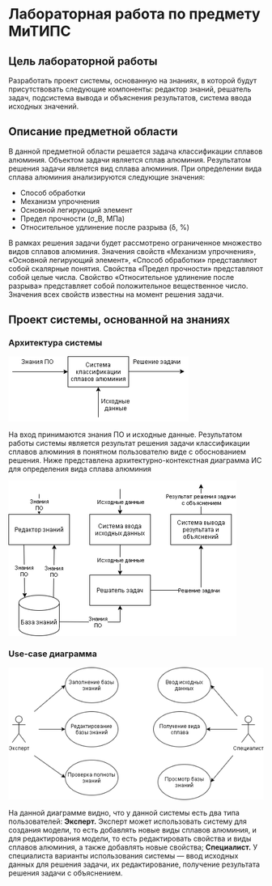 # Лабораторная работа по предмету МиТИПС

## Цель лабораторной работы
Разработать проект системы, основанную на знаниях, в которой будут присутствовать следующие компоненты: редактор знаний, решатель задач, подсистема вывода и объяснения результатов, система ввода исходных значений.

## Описание предметной области
В данной предметной области решается задача классификации сплавов алюминия. Объектом задачи является сплав алюминия. Результатом решения задачи является вид сплава алюминия. При определении вида сплава алюминия анализируются следующие значения:
- Способ обработки
- Механизм упрочнения
- Основной легирующий элемент
- Предел прочности (σ_В, МПа)
- Относительное удлинение после разрыва (δ, %)

В рамках решения задачи будет рассмотрено ограниченное множество видов сплавов алюминия. Значения свойств «Механизм упрочнения», «Основной легирующий элемент», «Способ обработки» представляют собой скалярные понятия. Свойства «Предел прочности» представляют собой целые числа. Свойство «Относительное удлинение после разрыва» представляет собой положительное вещественное число. Значения всех свойств известны на момент решения задачи.

## Проект системы, основанной на знаниях

### Архитектура системы

![Контекстная диаграмма системы](docs/pictures/Контекстная%20диаграмма%20системы.png)

На вход принимаются знания ПО и исходные данные. Результатом работы системы является результат решения задачи классификации сплавов алюминия в понятном пользователю виде с обоснованием решения.
Ниже представлена архитектурно-контекстная диаграмма ИС для определения вида сплава алюминия

![Архитектурно-контекстная диаграмма системыы](docs/pictures/АКД%20системы.png)

### Use-case диаграмма

![Use-case диаграмма](docs/pictures/Use%20case.png)

На данной диаграмме видно, что у данной системы есть два типа пользователей:
**Эксперт.**
Эксперт может использовать систему для создания модели, то есть добавлять новые виды сплавов алюминия, и для редактирования модели, то есть редактировать свойства и виды сплавов алюминия, а также добавлять новые свойства;
**Специалист.**
У специалиста варианты использования системы — ввод исходных данных для решения задачи, их редактирование, получение результата решения задачи с объяснением.
